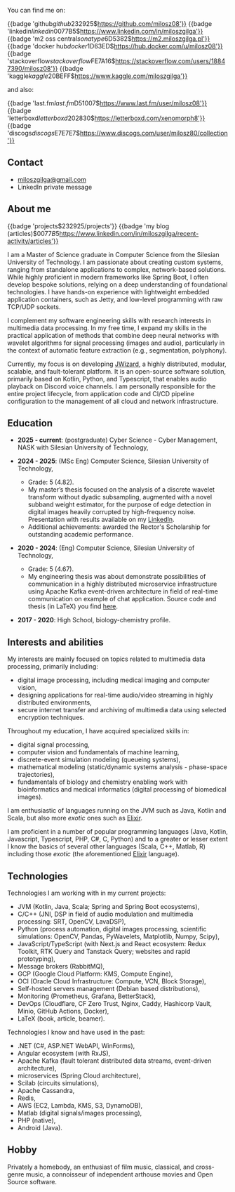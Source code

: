 You can find me on:

{{badge 'github$github$232925$https://github.com/milosz08'}}
{{badge 'linkedin$linkedin$0077B5$https://www.linkedin.com/in/miloszgilga'}}
{{badge 'm2 oss central$sonatype$6D5382$https://m2.miloszgilga.pl'}}
{{badge 'docker hub$docker$1D63ED$https://hub.docker.com/u/milosz08'}}
{{badge 'stackoverflow$stackoverflow$FE7A16$https://stackoverflow.com/users/18847390/milosz08'}}
{{badge 'kaggle$kaggle$20BEFF$https://www.kaggle.com/miloszgilga'}}

and also:

{{badge 'last.fm$last.fm$D51007$https://www.last.fm/user/milosz08'}}
{{badge 'letterboxd$letterboxd$202830$https://letterboxd.com/xenomorph8'}}
{{badge 'discogs$discogs$E7E7E7$https://www.discogs.com/user/milosz80/collection'}}

## Contact

* [miloszgilga@gmail.com](mailto:miloszgilga@gmail.com)
* LinkedIn private message

## About me

{{badge 'projects$$232925$/projects'}}
{{badge 'my blog (articles)$$0077B5$https://www.linkedin.com/in/miloszgilga/recent-activity/articles'}}

I am a Master of Science graduate in Computer Science from the Silesian University of Technology. I am passionate about
creating custom systems, ranging from standalone applications to complex, network-based solutions. While highly
proficient in modern frameworks like Spring Boot, I often develop bespoke solutions, relying on a deep understanding of
foundational technologies. I have hands-on experience with lightweight embedded application containers, such as Jetty,
and low-level programming with raw TCP/UDP sockets.

I complement my software engineering skills with research interests in multimedia data processing. In my free time, I
expand my skills in the practical application of methods that combine deep neural networks with wavelet algorithms for
signal processing (images and audio), particularly in the context of automatic feature extraction (e.g., segmentation,
polyphony).

Currently, my focus is on developing [JWizard](https://github.com/jwizard-bot), a highly distributed, modular, scalable,
and fault-tolerant platform. It is an open-source software solution, primarily based on Kotlin, Python, and Typescript,
that enables audio playback on Discord voice channels. I am personally responsible for the entire project lifecycle,
from application code and CI/CD pipeline configuration to the management of all cloud and network infrastructure.

## Education

* **2025 - current**: (postgraduate) Cyber Science - Cyber Management, NASK with Silesian University of Technology,

* **2024 - 2025**: (MSc Eng) Computer Science, Silesian University of Technology,
	* Grade: 5 (4.82).
	* My master’s thesis focused on the analysis of a discrete wavelet transform without dyadic subsampling, augmented
	  with a novel subband weight estimator, for the purpose of edge detection in digital images heavily corrupted by
	  high-frequency noise. Presentation with results available on my [LinkedIn](https://www.linkedin.com/in/miloszgilga).
	* Additional achievements: awarded the Rector's Scholarship for outstanding academic performance.

* **2020 - 2024**: (Eng) Computer Science, Silesian University of Technology,
	* Grade: 5 (4.67).
	* My engineering thesis was about demonstrate possibilities of communication in a highly distributed microservice
	  infrastructure using Apache Kafka event-driven architecture in field of real-time communication on example of chat
	  application. Source code and thesis (in LaTeX) you find [here](https://github.com/visphere).

* **2017 - 2020**: High School, biology-chemistry profile.

## Interests and abilities

My interests are mainly focused on topics related to multimedia data processing, primarily including:

* digital image processing, including medical imaging and computer vision,
* designing applications for real-time audio/video streaming in highly distributed environments,
* secure internet transfer and archiving of multimedia data using selected encryption techniques.

Throughout my education, I have acquired specialized skills in:

* digital signal processing,
* computer vision and fundamentals of machine learning,
* discrete-event simulation modeling (queueing systems),
* mathematical modeling (static/dynamic systems analysis - phase-space trajectories),
* fundamentals of biology and chemistry enabling work with bioinformatics and medical informatics (digital processing of
  biomedical images).

I am enthusiastic of languages running on the JVM such as Java, Kotlin and Scala, but also more _exotic_ ones such as
[Elixir](https://elixir-lang.org).

I am proficient in a number of popular programming languages (Java, Kotlin, Javascript, Typescript, PHP, C#, C, Python)
and to a greater or lesser extent I know the basics of several other languages (Scala, C++, Matlab, R) including those
_exotic_ (the aforementioned [Elixir](https://elixir-lang.org) language).

## Technologies

Technologies I am working with in my current projects:

* JVM (Kotlin, Java, Scala; Spring and Spring Boot ecosystems),
* C/C++ (JNI, DSP in field of audio modulation and multimedia processing: SRT, OpenCV, LavaDSP),
* Python (process automation, digital images processing, scientific simulations: OpenCV, Pandas, PyWavelets, Matplotlib,
  Numpy, Scipy),
* JavaScript/TypeScript (with Next.js and React ecosystem: Redux Toolkit, RTK Query and Tanstack Query;
  websites and rapid prototyping),
* Message brokers (RabbitMQ),
* GCP (Google Cloud Platform: KMS, Compute Engine),
* OCI (Oracle Cloud Infrastructure: Compute, VCN, Block Storage),
* Self-hosted servers management (Debian based distributions),
* Monitoring (Prometheus, Grafana, BetterStack),
* DevOps (Cloudflare, CF Zero Trust, Nginx, Caddy, Hashicorp Vault, Minio, GitHub Actions, Docker),
* LaTeX (book, article, beamer).

Technologies I know and have used in the past:

* .NET (C#, ASP.NET WebAPI, WinForms),
* Angular ecosystem (with RxJS),
* Apache Kafka (fault tolerant distributed data streams, event-driven architecture),
* microservices (Spring Cloud architecture),
* Scilab (circuits simulations),
* Apache Cassandra,
* Redis,
* AWS (EC2, Lambda, KMS, S3, DynamoDB),
* Matlab (digital signals/images processing),
* PHP (native),
* Android (Java).

## Hobby

Privately a homebody, an enthusiast of film music, classical, and cross-genre music, a connoisseur of independent
arthouse movies and Open Source software.
